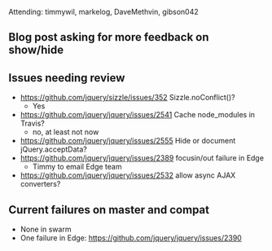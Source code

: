 Attending: timmywil, markelog, DaveMethvin, gibson042

## Blog post asking for more feedback on show/hide

## Issues needing review
* https://github.com/jquery/sizzle/issues/352 Sizzle.noConflict()?
  - Yes
* https://github.com/jquery/jquery/issues/2541 Cache node_modules in Travis?
  - no, at least not now
* https://github.com/jquery/jquery/issues/2555 Hide or document jQuery.acceptData?
* https://github.com/jquery/jquery/issues/2389 focusin/out failure in Edge
  - Timmy to email Edge team
* https://github.com/jquery/jquery/issues/2532 allow async AJAX converters?

## Current failures on master and compat
* None in swarm
* One failure in Edge: https://github.com/jquery/jquery/issues/2390 
